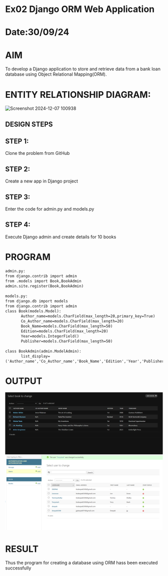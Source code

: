 # Ex02 Django ORM Web Application
# Date:30/09/24
# AIM
To develop a Django application to store and retrieve data from a bank loan database using Object Relational Mapping(ORM).

# ENTITY RELATIONSHIP DIAGRAM:
![Screenshot 2024-12-07 100938](https://github.com/user-attachments/assets/87310812-0189-46ed-bea9-f9801e96c305)

## DESIGN STEPS
## STEP 1:
Clone the problem from GitHub

## STEP 2:
Create a new app in Django project

## STEP 3:
Enter the code for admin.py and models.py

## STEP 4:
Execute Django admin and create details for 10 books

# PROGRAM

~~~
admin.py:
from django.contrib import admin
from .models import Book,BookAdmin
admin.site.register(Book,BookAdmin)

models.py:
from django.db import models
from django.contrib import admin
class Book(models.Model): 
       Author_name=models.CharField(max_length=20,primary_key=True)
       Co_Author_name=models.CharField(max_length=20)
       Book_Name=models.CharField(max_length=50)
       Edition=models.CharField(max_length=20)
       Year=models.IntegerField()
       Publisher=models.CharField(max_length=50)

class BookAdmin(admin.ModelAdmin):
       list_display=('Author_name','Co_Author_name','Book_Name','Edition','Year','Publisher')

~~~
# OUTPUT
![alt text](<Screenshot 2024-12-04 141914.png>)
![alt text](<Screenshot 2024-12-05 201657.png>)



# RESULT
Thus the program for creating a database using ORM hass been executed successfully
